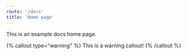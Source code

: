 ```yaml
---
route: '/docs'
title: 'Home page'
---
```


This is an example docs home page.

{% callout type="warning" %}
This is a warning callout!
{% /callout %}
